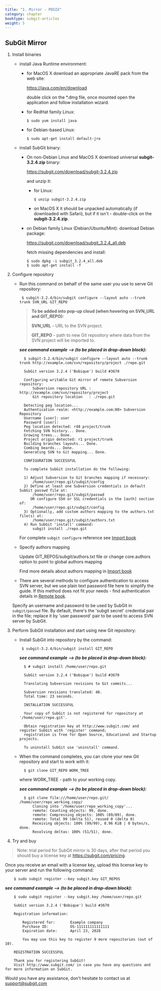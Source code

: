 ```yaml
---
title: "1. Mirror - POSIX"
category: chapter
booktype: subgit-articles
weight: 5
---
```

## SubGit Mirror

1. Install binaries

    - install Java Runtime environment:
        
        - for MacOS X download an appropriate JavaRE pack from the web site:

            https://java.com/en/download

          double click on the *.dmg file, once mounted open the application and follow installation wizard. 

        - for RedHat family Linux:

              $ sudo yum install java

        - for Debian-based Linux:

              $ sudo apt-get install default-jre

    - install SubGit binary:
    
        - On non-Debian Linux and MacOS X download universal **subgit-3.2.4.zip** binary:

            https://subgit.com/download/subgit-3.2.4.zip
                
            and unzip it:
    
            - for Linux:

                  $ unzip subgit-3.2.4.zip

            - on MacOS X it should be unpacked automatically (if downloaded with Safari), but if it isn't - double-click on the **subgit-3.2.4.zip**.
 
        - on Debian family Linux (Debian/Ubuntu/Mint): download Debian package:

            https://subgit.com/download/subgit_3.2.4_all.deb

            fetch missing dependencies and install:

              $ sudo dpkg -i subgit_3.2.4_all.deb
              $ sudo apt-get install -f
              
2. Configure repository

    - Run this command on behalf of the same user you use to serve Git repository:

           $ subgit-3.2.4/bin/subgit configure --layout auto --trunk trunk SVN_URL GIT_REPO
       
       > **To be added into pop-up cloud (when hovering on SVN_URL and GIT_REPO):**
       > 
       > **SVN_URL** - URL to the SVN project.
       > 
       > **GIT_REPO** - path to new Git repository where data from the SVN project will be imported to.
            
        ***see command example --> (to be placed in drop-down block):***
            
            $ subgit-3.2.4/bin/subgit configure --layout auto --trunk trunk http://example.com/svn/repository/project ./repo.git

            SubGit version 3.2.4 ('Bobique') build #3670

            Configuring writable Git mirror of remote Subversion repository:
                Subversion repository URL : http://example.com/svn/repository/project
                Git repository location   : ./repo.git

            Detecting peg location... 
            Authentication realm: <http://example.com:80> Subversion Repository
            Username [user]: user
            Password [user]:
            Peg location detected: r48 project/trunk
            Fetching SVN history... Done.
            Growing trees... Done.
            Project origin detected: r1 project/trunk
            Building branches layouts... Done.
            Combing beards... Done.
            Generating SVN to Git mapping... Done.

            CONFIGURATION SUCCESSFUL

            To complete SubGit installation do the following:

            1) Adjust Subversion to Git branches mapping if necessary:
                /home/user/repo.git/subgit/config
            2) Define at least one Subversion credentials in default SubGit passwd file at:
                /home/user/repo.git/subgit/passwd
               OR configure SSH or SSL credentials in the [auth] section of:
                /home/user/repo.git/subgit/config
            3) Optionally, add custom authors mapping to the authors.txt file(s) at:
                /home/user/repo.git/subgit/authors.txt
            4) Run SubGit 'install' command:
                subgit install ./repo.git
  
        For complete `subgit configure` reference see [Import book](https://subgit.com/import-book.html#16)

    - Specify authors mapping

        Update GIT_REPOS/subgit/authors.txt file or change core.authors option to point to global authors mapping

        Find more details about authors mapping in [Import book](https://subgit.com/import-book.html#20)

    - There are several methods to configure authentication to access SVN server, but we use plain text password file here to simplify the guide. If this method does not fit your needs - find authentication details in [Remote book](https://subgit.com/remote-book.html#15).

    Specify an username and password to be used by SubGit in `subgit/passwd` file. By default, there's the 'subgit secret' credential pair in the file; replace it by 'user password' pair to be used to access SVN server by SubGit.        

3. Perform SubGit installation and start using new Git repository:

    - Install SubGit into repository by the command:

           $ subgit-3.2.4/bin/subgit install GIT_REPO

       ***see command example --> (to be placed in drop-down block):***

            $ # subgit install /home/user/repo.git

            SubGit version 3.2.4 ('Bobique') build #3670

            Translating Subversion revisions to Git commits...

            Subversion revisions translated: 48.
            Total time: 23 seconds.

            INSTALLATION SUCCESSFUL

            Your copy of SubGit is not registered for repository at '/home/user/repo.git'.

            Obtain registration key at http://www.subgit.com/ and register SubGit with 'register' command;
            registration is free for Open Source, Educational and Startup projects.

            To uninstall SubGit use 'uninstall' command.
        
    - When the command completes, you can clone your new Git repository and start to work with it:

            $ git clone GIT_REPO WORK_TREE
        
        where WORK_TREE - path to your working copy.
        
        ***see command example --> (to be placed in drop-down block):***

            $ git clone file:///home/user/repo.git/ /home/user/repo_working_copy/
                Cloning into '/home/user/repo_working_copy'...
                remote: Counting objects: 99, done.
                remote: Compressing objects: 100% (89/89), done.
                remote: Total 99 (delta 51), reused 0 (delta 0)
                Receiving objects: 100% (99/99), 8.96 KiB | 0 bytes/s, done.
                Resolving deltas: 100% (51/51), done.

4. Try and buy

> Note: trial period for SubGit mirror is 30 days, after that period you should buy a license key at https://subgit.com/pricing. 

Once you receive an email with a license key, upload this license key to your server and run the following command:

        $ sudo subgit register --key subgit.key GIT_REPOS

 ***see command example --> (to be placed in drop-down block):***

        $ sudo subgit register --key subgit.key /home/user/repo.git

        SubGit version 3.2.4 ('Bobique') build #3670

        Registration information:

            Registered for:       Example company
            Purchase ID:          OS-111111111111111
            Expiration date:      April 23, 2028

            You may use this key to register 9 more repositories (out of 10).

        REGISTRATION SUCCESSFUL

        Thank you for registering SubGit!
        Visit http://www.subgit.com/ in case you have any questions and for more information on SubGit.

Would you have any assistance, don't hesitate to contact us at support@subgit.com